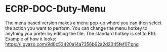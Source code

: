 # ECRP-DOC-Duty-Menu

The menu based version makes a menu pop-up where you can then select the action you want to perform. You can change the menu hotkey to anything you prefer by editing the file. The standard hotkey is set to F10.
Example of how it looks: https://i.gyazo.com/9d0c53420a14a7356b62a2d2045fef07.png
